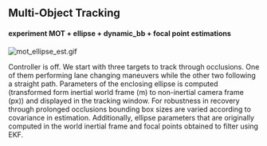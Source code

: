 ## Multi-Object Tracking


#### experiment MOT + ellipse + dynamic_bb + focal point estimations

![mot_ellipse_est.gif](./gifs/mot_ellipse_est.gif)

Controller is off. We start with three targets to track through occlusions. One of them performing lane changing maneuvers while the other two following a straight path. Parameters of the enclosing ellipse is computed (transformed form inertial world frame (m) to non-inertial camera frame (px)) and displayed in the tracking window.
For robustness in recovery through prolonged occlusions bounding box sizes are varied according to covariance in estimation.
Additionally, ellipse parameters that are originally computed in the world inertial frame and focal points obtained to filter using EKF.



